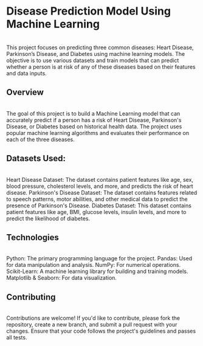 # Disease Prediction Model Using Machine Learning
<br>
This project focuses on predicting three common diseases: Heart Disease, Parkinson’s Disease, and Diabetes using machine learning models. The objective is to use various datasets and train models that can predict whether a person is at risk of any of these diseases based on their features and data inputs.

## Overview
<br>
The goal of this project is to build a Machine Learning model that can accurately predict if a person has a risk of Heart Disease, Parkinson's Disease, or Diabetes based on historical health data. The project uses popular machine learning algorithms and evaluates their performance on each of the three diseases.

## Datasets Used:
<br>
Heart Disease Dataset: The dataset contains patient features like age, sex, blood pressure, cholesterol levels, and more, and predicts the risk of heart disease.
Parkinson's Disease Dataset: The dataset contains features related to speech patterns, motor abilities, and other medical data to predict the presence of Parkinson's Disease.
Diabetes Dataset: This dataset contains patient features like age, BMI, glucose levels, insulin levels, and more to predict the likelihood of diabetes.

## Technologies
<br>
Python: The primary programming language for the project.
Pandas: Used for data manipulation and analysis.
NumPy: For numerical operations.
Scikit-Learn: A machine learning library for building and training models.
Matplotlib & Seaborn: For data visualization.

## Contributing
<br>
Contributions are welcome! If you'd like to contribute, please fork the repository, create a new branch, and submit a pull request with your changes. Ensure that your code follows the project's guidelines and passes all tests.
